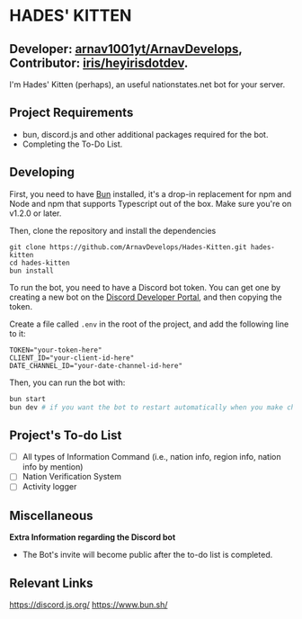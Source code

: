 # HADES' KITTEN
## Developer: [arnav1001yt/ArnavDevelops](https://github.com/ArnavDevelops), Contributor: [iris/heyirisdotdev](https://github.com/heyirisdotdev).
I'm Hades' Kitten (perhaps), an useful nationstates.net bot for your server.

## Project Requirements
- bun, discord.js and other additional packages required for the bot.
- Completing the To-Do List.

## Developing

First, you need to have [Bun](https://bun.sh) installed, it's a drop-in replacement for npm and
Node and npm that supports Typescript out of the box. Make sure you're on v1.2.0 or later.

Then, clone the repository and install the dependencies
```
git clone https://github.com/ArnavDevelops/Hades-Kitten.git hades-kitten
cd hades-kitten
bun install
```

To run the bot, you need to have a Discord bot token. You can get one by creating a new bot
on the [Discord Developer Portal](https://discord.dev/), and then copying the token.

Create a file called `.env` in the root of the project, and add the following line to it:
```env
TOKEN="your-token-here"
CLIENT_ID="your-client-id-here"
DATE_CHANNEL_ID="your-date-channel-id-here"
```

Then, you can run the bot with:
```bash
bun start
bun dev # if you want the bot to restart automatically when you make changes
```

## Project's To-do List
- [ ] All types of Information Command (i.e., nation info, region info, nation info by mention)
- [ ] Nation Verification System
- [ ] Activity logger

## Miscellaneous
**Extra Information regarding the Discord bot**
- The Bot's invite will become public after the to-do list is completed.

## Relevant Links
https://discord.js.org/
https://www.bun.sh/

